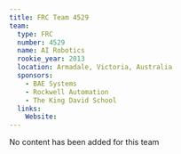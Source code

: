 ```yaml
---
title: FRC Team 4529
team:
  type: FRC
  number: 4529
  name: AI Robotics
  rookie_year: 2013
  location: Armadale, Victoria, Australia
  sponsors:
    - BAE Systems
    - Rockwell Automation
    - The King David School
  links:
    Website: 
---
```

No content has been added for this team
